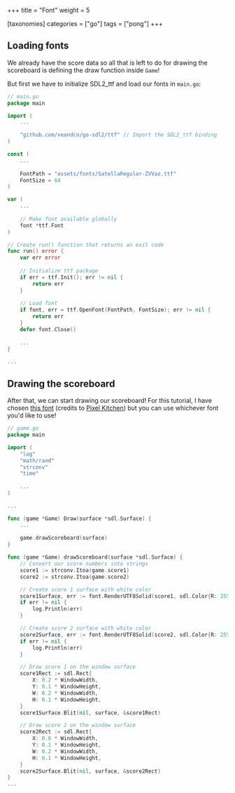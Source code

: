 +++
title = "Font"
weight = 5

[taxonomies]
categories = ["go"]
tags = ["pong"]
+++

## Loading fonts

We already have the score data so all that is left to do for drawing the scoreboard is defining the draw function inside `Game`!

But first we have to initialize SDL2_ttf and load our fonts in `main.go`:
```go
// main.go
package main

import (
	...

	"github.com/veandco/go-sdl2/ttf" // Import the SDL2_ttf binding
)

const (
	...
	
	FontPath = "assets/fonts/SatellaRegular-ZVVaz.ttf"
	FontSize = 64
)

var (
	...
	
	// Make font available globally
	font *ttf.Font
)

// Create run() function that returns an exit code
func run() error {
	var err error
	
	// Initialize ttf package
	if err = ttf.Init(); err != nil {
		return err
	}
	
	// Load font
	if font, err = ttf.OpenFont(FontPath, FontSize); err != nil {
		return err
	}
	defer font.Close()
	
	...
}

...
```

## Drawing the scoreboard

After that, we can start drawing our scoreboard! For this tutorial, I have chosen [this font](https://www.fontspace.com/satella-font-f40960) (credits to [Pixel Kitchen](https://www.fontspace.com/pixel-kitchen)) but you can use whichever font you'd like to use!

```go
// game.go
package main

import (
	"log"
	"math/rand"
	"strconv"
	"time"
	
	...
)

...

func (game *Game) Draw(surface *sdl.Surface) {
	...
	
	game.drawScoreboard(surface)
}

func (game *Game) drawScoreboard(surface *sdl.Surface) {
	// Convert our score numbers into strings
	score1 := strconv.Itoa(game.score1)
	score2 := strconv.Itoa(game.score2)

	// Create score 1 surface with white color
	score1Surface, err := font.RenderUTF8Solid(score1, sdl.Color{R: 255, G: 255, B: 255, A: 255})
	if err != nil {
		log.Println(err)
	}

	// Create score 2 surface with white color
	score2Surface, err := font.RenderUTF8Solid(score2, sdl.Color{R: 255, G: 255, B: 255, A: 255})
	if err != nil {
		log.Println(err)
	}

	// Draw score 1 on the window surface
	score1Rect := sdl.Rect{
		X: 0.2 * WindowWidth,
		Y: 0.1 * WindowHeight,
		W: 0.2 * WindowWidth,
		H: 0.1 * WindowHeight,
	}
	score1Surface.Blit(nil, surface, &score1Rect)

	// Draw score 2 on the window surface
	score2Rect := sdl.Rect{
		X: 0.8 * WindowWidth,
		Y: 0.1 * WindowHeight,
		W: 0.2 * WindowWidth,
		H: 0.1 * WindowHeight,
	}
	score2Surface.Blit(nil, surface, &score2Rect)
}
...
```

